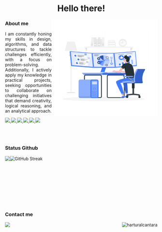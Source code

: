 <h1 align="center"> Hello there! </h1>

<img src="./images/developer.svg" align="right" width="350" height="320" />

### About me 

<p align="justify">
  I am constantly honing my skills in design, algorithms, and data structures to tackle challenges efficiently, with a focus on problem-solving. Additionally, I actively apply my knowledge in practical projects, seeking opportunities to collaborate on challenging initiatives that demand creativity, logical reasoning, and an analytical approach.
  <p align="left">
    <a href="https://www.youtube.com/channel/UCaQb0b1i1-s35Ro68c1v6IQ" target="_blank"> <img src="https://img.shields.io/badge/YouTube-FF0000?style=for-the-badge&logo=youtube&logoColor=white" target="_blank"> </a>
    <a href="https://www.instagram.com/harturalcantara/" alt="Instagram"> <img src="https://img.shields.io/badge/-Instagram-DF0174?style=for-the-badge&logo=instagram&logoColor=white&link=https://www.instagram.com/harturalcantara/"/> </a>
    <a href="https://www.linkedin.com/in/harturalcantara" alt="Linkedin"> <img src="https://img.shields.io/badge/-Linkedin-0e76a8?style=for-the-badge&logo=Linkedin&logoColor=white&link=https://www.linkedin.com/in/harturalcantara" /> </a>
    <a href="https://dev.to/harturalcantara" alt="Dev.to"> <img src="https://img.shields.io/badge/dev.to-0A0A0A?style=for-the-badge&logo=devdotto&logoColor=white&link=https://dev.to/harturalcantara" /> </a>
    <a href="https://www.hackerrank.com/profile/harturalcantara" alt="HackerRank"> <img src="https://img.shields.io/badge/-Hackerrank-2EC866?style=for-the-badge&logo=HackerRank&logoColor=white&link=https://www.hackerrank.com/profile/harturalcantara" /> </a>
    <a href="https://medium.com/@harturalcantara" alt="Medium"> <img src="https://img.shields.io/badge/Medium-12100E?style=for-the-badge&logo=medium&logoColor=white&link=https://medium.com/@harturalcantara" /> </a>
  </p>
</p>

<br>
<br>

### Status Github

<div align="center" style="display: flex;">
  <img height="160em" src="https://github-readme-stats.vercel.app/api?username=harturalcantara&theme=algolia&show_icons=true" /> 
  <img height="160em" src="https://github-readme-streak-stats.herokuapp.com?user=harturalcantara&theme=algolia" alt="GitHub Streak" alt="stats" />
</div>

### Contact me

<div>
  <a href = "mailto:harturalcantara@gmail.com"> <img src="https://img.shields.io/badge/-Gmail-%23EA4335?style=for-the-badge&logo=gmail&logoColor=white" target="_blank"> </a>
  <img align="right" src="https://komarev.com/ghpvc/?username=harturalcantara&style=for-the-badge" alt="harturalcantara" />
</div>
